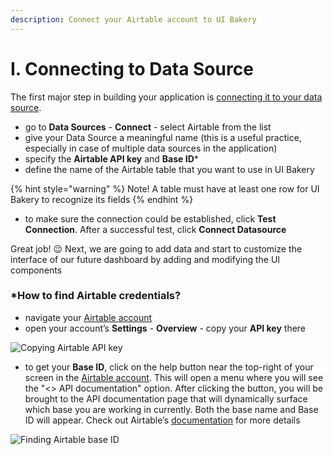 ```yaml
---
description: Connect your Airtable account to UI Bakery
---
```


# I. Connecting to Data Source

The first major step in building your application is [connecting it to your data source](https://docs.uibakery.io/starter-guide/connect-a-data-source).

* go to **Data Sources** - **Connect** - select Airtable from the list&#x20;
* give your Data Source a meaningful name (this is a useful practice, especially in case of multiple data sources in the application)
* specify the **Airtable API key** and **Base ID**\*
* define the name of the Airtable table that you want to use in UI Bakery

{% hint style="warning" %}
Note! A table must have at least one row for UI Bakery to recognize its fields
{% endhint %}

* to make sure the connection could be established, click **Test Connection**. After a successful test, click **Connect Datasource**

Great job! 😉 Next, we are going to add data and start to customize the interface of our future dashboard by adding and modifying the UI components

### \*How to find Airtable credentials?

* navigate your [Airtable account](https://airtable.com)
* open your account’s **Settings** - **Overview** - copy your **API key** there

![Copying Airtable API key](https://lh5.googleusercontent.com/-43Em\_XsY3mbT1El-KhP3CLNLX9JjwlSlT147\_VjCMHl8ekIkXW5iJI2zgowop8MCbITmEHDUQpz4jXhq7p9o1hegcAWEts3EmmbUGTSE9Kf1qWtUg\_-TzOWqzMt4GlE-18KWbTB=s0)

* to get your **Base ID**, click on the help button near the top-right of your screen in the [Airtable account](https://airtable.com). This will open a menu where you will see the "<> API documentation" option. After clicking the button, you will be brought to the API documentation page that will dynamically surface which base you are working in currently. Both the base name and Base ID will appear. Check out Airtable’s [documentation](https://support.airtable.com/hc/en-us/articles/4405741487383-Understanding-Airtable-IDs) for more details

![Finding Airtable base ID](https://lh3.googleusercontent.com/aDsbAVmSJvB5g8WJkdtcTe4HRbEuLGp15Gm29UvAQEuhPysQCd4o1DHKrycgtuqaRve6NYraviZ9hNVK4mwAv3i46NI9cAmMzWHmj13ldCZqHi6N5Jysv491gb0OuSmXfUHzR5ku=s0)

